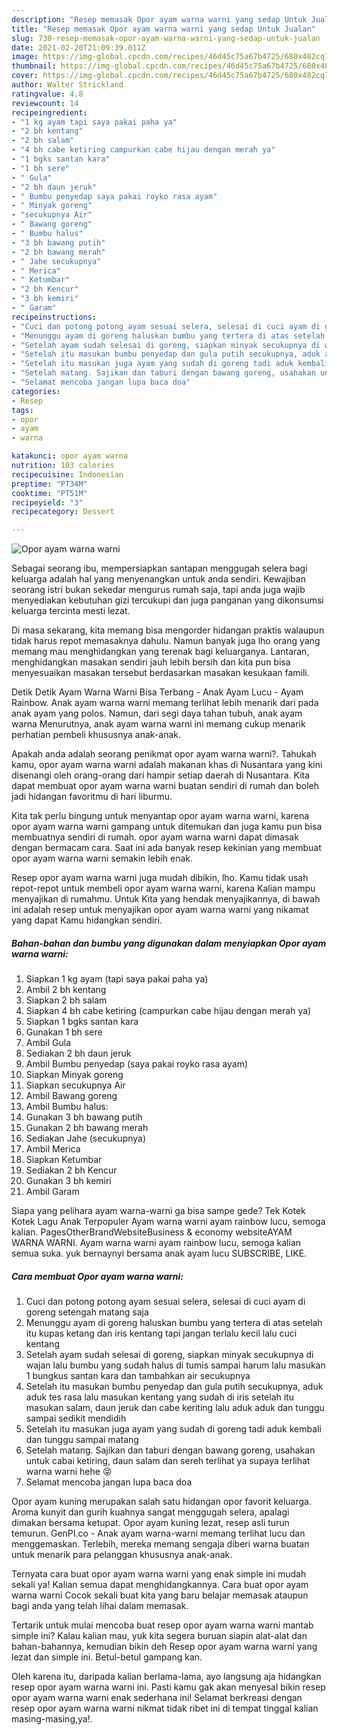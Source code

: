 ```yaml
---
description: "Resep memasak Opor ayam warna warni yang sedap Untuk Jualan"
title: "Resep memasak Opor ayam warna warni yang sedap Untuk Jualan"
slug: 730-resep-memasak-opor-ayam-warna-warni-yang-sedap-untuk-jualan
date: 2021-02-20T21:09:39.011Z
image: https://img-global.cpcdn.com/recipes/46d45c75a67b4725/680x482cq70/opor-ayam-warna-warni-foto-resep-utama.jpg
thumbnail: https://img-global.cpcdn.com/recipes/46d45c75a67b4725/680x482cq70/opor-ayam-warna-warni-foto-resep-utama.jpg
cover: https://img-global.cpcdn.com/recipes/46d45c75a67b4725/680x482cq70/opor-ayam-warna-warni-foto-resep-utama.jpg
author: Walter Strickland
ratingvalue: 4.8
reviewcount: 14
recipeingredient:
- "1 kg ayam tapi saya pakai paha ya"
- "2 bh kentang"
- "2 bh salam"
- "4 bh cabe ketiring campurkan cabe hijau dengan merah ya"
- "1 bgks santan kara"
- "1 bh sere"
- " Gula"
- "2 bh daun jeruk"
- " Bumbu penyedap saya pakai royko rasa ayam"
- " Minyak goreng"
- "secukupnya Air"
- " Bawang goreng"
- " Bumbu halus"
- "3 bh bawang putih"
- "2 bh bawang merah"
- " Jahe secukupnya"
- " Merica"
- " Ketumbar"
- "2 bh Kencur"
- "3 bh kemiri"
- " Garam"
recipeinstructions:
- "Cuci dan potong potong ayam sesuai selera, selesai di cuci ayam di goreng setengah matang saja"
- "Menunggu ayam di goreng haluskan bumbu yang tertera di atas setelah itu kupas ketang dan iris kentang tapi jangan terlalu kecil lalu cuci kentang"
- "Setelah ayam sudah selesai di goreng, siapkan minyak secukupnya di wajan lalu bumbu yang sudah halus di tumis sampai harum lalu masukan 1 bungkus santan kara dan tambahkan air secukupnya"
- "Setelah itu masukan bumbu penyedap dan gula putih secukupnya, aduk aduk tes rasa lalu masukan kentang yang sudah di iris setelah itu masukan salam, daun jeruk dan cabe keriting lalu aduk aduk dan tunggu sampai sedikit mendidih"
- "Setelah itu masukan juga ayam yang sudah di goreng tadi aduk kembali dan tunggu sampai matang"
- "Setelah matang. Sajikan dan taburi dengan bawang goreng, usahakan untuk cabai ketiring, daun salam dan sereh terlihat ya supaya terlihat warna warni hehe 😝"
- "Selamat mencoba jangan lupa baca doa"
categories:
- Resep
tags:
- opor
- ayam
- warna

katakunci: opor ayam warna 
nutrition: 103 calories
recipecuisine: Indonesian
preptime: "PT34M"
cooktime: "PT51M"
recipeyield: "3"
recipecategory: Dessert

---
```



![Opor ayam warna warni](https://img-global.cpcdn.com/recipes/46d45c75a67b4725/680x482cq70/opor-ayam-warna-warni-foto-resep-utama.jpg)

Sebagai seorang ibu, mempersiapkan santapan menggugah selera bagi keluarga adalah hal yang menyenangkan untuk anda sendiri. Kewajiban seorang istri bukan sekedar mengurus rumah saja, tapi anda juga wajib menyediakan kebutuhan gizi tercukupi dan juga panganan yang dikonsumsi keluarga tercinta mesti lezat.

Di masa  sekarang, kita memang bisa mengorder hidangan praktis walaupun tidak harus repot memasaknya dahulu. Namun banyak juga lho orang yang memang mau menghidangkan yang terenak bagi keluarganya. Lantaran, menghidangkan masakan sendiri jauh lebih bersih dan kita pun bisa menyesuaikan masakan tersebut berdasarkan masakan kesukaan famili. 

Detik Detik Ayam Warna Warni Bisa Terbang - Anak Ayam Lucu - Ayam Rainbow. Anak ayam warna warni memang terlihat lebih menarik dari pada anak ayam yang polos. Namun, dari segi daya tahan tubuh, anak ayam warna Menurutnya, anak ayam warna warni ini memang cukup menarik perhatian pembeli khususnya anak-anak.

Apakah anda adalah seorang penikmat opor ayam warna warni?. Tahukah kamu, opor ayam warna warni adalah makanan khas di Nusantara yang kini disenangi oleh orang-orang dari hampir setiap daerah di Nusantara. Kita dapat membuat opor ayam warna warni buatan sendiri di rumah dan boleh jadi hidangan favoritmu di hari liburmu.

Kita tak perlu bingung untuk menyantap opor ayam warna warni, karena opor ayam warna warni gampang untuk ditemukan dan juga kamu pun bisa membuatnya sendiri di rumah. opor ayam warna warni dapat dimasak dengan bermacam cara. Saat ini ada banyak resep kekinian yang membuat opor ayam warna warni semakin lebih enak.

Resep opor ayam warna warni juga mudah dibikin, lho. Kamu tidak usah repot-repot untuk membeli opor ayam warna warni, karena Kalian mampu menyajikan di rumahmu. Untuk Kita yang hendak menyajikannya, di bawah ini adalah resep untuk menyajikan opor ayam warna warni yang nikamat yang dapat Kamu hidangkan sendiri.

<!--inarticleads1-->

##### Bahan-bahan dan bumbu yang digunakan dalam menyiapkan Opor ayam warna warni:

1. Siapkan 1 kg ayam (tapi saya pakai paha ya)
1. Ambil 2 bh kentang
1. Siapkan 2 bh salam
1. Siapkan 4 bh cabe ketiring (campurkan cabe hijau dengan merah ya)
1. Siapkan 1 bgks santan kara
1. Gunakan 1 bh sere
1. Ambil  Gula
1. Sediakan 2 bh daun jeruk
1. Ambil  Bumbu penyedap (saya pakai royko rasa ayam)
1. Siapkan  Minyak goreng
1. Siapkan secukupnya Air
1. Ambil  Bawang goreng
1. Ambil  Bumbu halus:
1. Gunakan 3 bh bawang putih
1. Gunakan 2 bh bawang merah
1. Sediakan  Jahe (secukupnya)
1. Ambil  Merica
1. Siapkan  Ketumbar
1. Sediakan 2 bh Kencur
1. Gunakan 3 bh kemiri
1. Ambil  Garam


Siapa yang pelihara ayam warna-warni ga bisa sampe gede? Tek Kotek Kotek Lagu Anak Terpopuler Ayam warna warni ayam rainbow lucu, semoga kalian. PagesOtherBrandWebsiteBusiness &amp; economy websiteAYAM WARNA WARNI. Ayam warna warni ayam rainbow lucu, semoga kalian semua suka. yuk bernaynyi bersama anak ayam lucu SUBSCRIBE, LIKE. 

<!--inarticleads2-->

##### Cara membuat Opor ayam warna warni:

1. Cuci dan potong potong ayam sesuai selera, selesai di cuci ayam di goreng setengah matang saja
1. Menunggu ayam di goreng haluskan bumbu yang tertera di atas setelah itu kupas ketang dan iris kentang tapi jangan terlalu kecil lalu cuci kentang
1. Setelah ayam sudah selesai di goreng, siapkan minyak secukupnya di wajan lalu bumbu yang sudah halus di tumis sampai harum lalu masukan 1 bungkus santan kara dan tambahkan air secukupnya
1. Setelah itu masukan bumbu penyedap dan gula putih secukupnya, aduk aduk tes rasa lalu masukan kentang yang sudah di iris setelah itu masukan salam, daun jeruk dan cabe keriting lalu aduk aduk dan tunggu sampai sedikit mendidih
1. Setelah itu masukan juga ayam yang sudah di goreng tadi aduk kembali dan tunggu sampai matang
1. Setelah matang. Sajikan dan taburi dengan bawang goreng, usahakan untuk cabai ketiring, daun salam dan sereh terlihat ya supaya terlihat warna warni hehe 😝
1. Selamat mencoba jangan lupa baca doa


Opor ayam kuning merupakan salah satu hidangan opor favorit keluarga. Aroma kunyit dan gurih kuahnya sangat menggugah selera, apalagi dimakan bersama ketupat. Opor ayam kuning lezat, resep asli turun temurun. GenPI.co - Anak ayam warna-warni memang terlihat lucu dan menggemaskan. Terlebih, mereka memang sengaja diberi warna buatan untuk menarik para pelanggan khususnya anak-anak. 

Ternyata cara buat opor ayam warna warni yang enak simple ini mudah sekali ya! Kalian semua dapat menghidangkannya. Cara buat opor ayam warna warni Cocok sekali buat kita yang baru belajar memasak ataupun bagi anda yang telah lihai dalam memasak.

Tertarik untuk mulai mencoba buat resep opor ayam warna warni mantab simple ini? Kalau kalian mau, yuk kita segera buruan siapin alat-alat dan bahan-bahannya, kemudian bikin deh Resep opor ayam warna warni yang lezat dan simple ini. Betul-betul gampang kan. 

Oleh karena itu, daripada kalian berlama-lama, ayo langsung aja hidangkan resep opor ayam warna warni ini. Pasti kamu gak akan menyesal bikin resep opor ayam warna warni enak sederhana ini! Selamat berkreasi dengan resep opor ayam warna warni nikmat tidak ribet ini di tempat tinggal kalian masing-masing,ya!.

